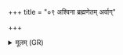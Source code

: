 +++
title = "०९ अश्विना ब्रह्मणेतम् अर्वाग्"

+++
<details><summary>मूलम् (GR)</summary>

अश्विना ब्रह्मणेतम् अर्वाग्  
वषट्कारेण यज्ञं वर्धयन्तौ स्वाहा ॥
</details>